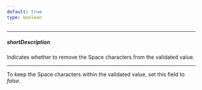```yaml
---
default: true
type: boolean
---
```

---
##### shortDescription
Indicates whether to remove the Space characters from the validated value.

---
To keep the Space characters within the validated value, set this field to *false*.